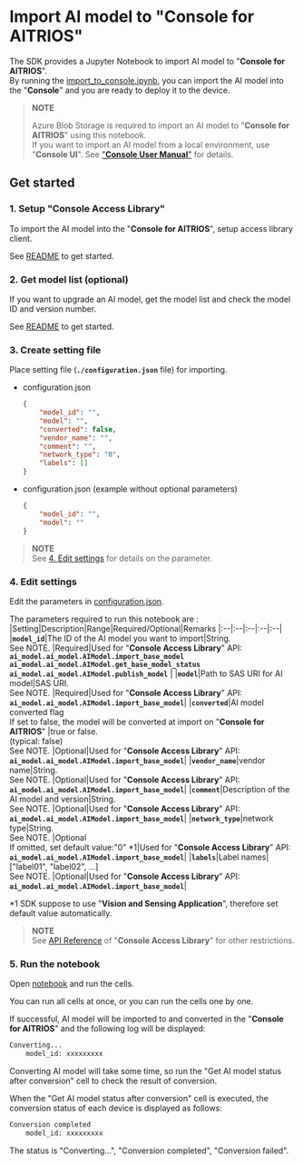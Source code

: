 # Import AI model to "**Console for AITRIOS**"
The SDK provides a Jupyter Notebook to import AI model to "**Console for AITRIOS**". <br>
By running the [import_to_console.ipynb](./import_to_console.ipynb), you can import the AI model into the "**Console**" and you are ready to deploy it to the device.

> **NOTE**
>
> Azure Blob Storage is required to import an AI model to "**Console for AITRIOS**" using this notebook.<br>
> If you want to import an AI model from a local environment, use "**Console UI**". See ["**Console User Manual**"](https://developer.aitrios.sony-semicon.com/en/documents/console-user-manual) for details.

## Get started
### 1. Setup "**Console Access Library**"
To import the AI model into the "**Console for AITRIOS**", setup access library client.

See [README](./../../../_common/set_up_console_client/README.md) to get started.

### 2. Get model list (optional)
If you want to upgrade an AI model, get the model list and check the model ID and version number.

See [README](./../get_model_list/README.md) to get started.

### 3. Create setting file
Place setting file (**`./configuration.json`** file) for importing. 
- configuration.json
    ```json
	{
		"model_id": "",
		"model": "",
		"converted": false,
		"vendor_name": "",
		"comment": "",
		"network_type": "0",
		"labels": []
	}
    ```

- configuration.json (example without optional parameters)
    ```json
	{
		"model_id": "",
		"model": ""
	}
    ```	

> **NOTE**<br>
> See [4. Edit settings](#4-edit-settings) for details on the parameter.

### 4. Edit settings
Edit the parameters in [configuration.json](./configuration.json).

The parameters required to run this notebook are :
|Setting|Description|Range|Required/Optional|Remarks
|:--|:--|:--|:--|:--|
|**`model_id`**|The ID of the AI model you want to import|String. <br>See NOTE. |Required|Used for "**Console Access Library**" API:<br>**`ai_model.ai_model.AIModel.import_base_model`**<br>**`ai_model.ai_model.AIModel.get_base_model_status`**<br>**`ai_model.ai_model.AIModel.publish_model`** |
|**`model`**|Path to SAS URI for AI model|SAS URI. <br>See NOTE. |Required|Used for "**Console Access Library**" API:<br>**`ai_model.ai_model.AIModel.import_base_model`**|
|**`converted`**|AI model converted flag <br>If set to false, the model will be converted at import on "**Console for AITRIOS**" |true or false. <br> (typical: false) <br>See NOTE. |Optional|Used for "**Console Access Library**" API:<br>**`ai_model.ai_model.AIModel.import_base_model`**|
|**`vendor_name`**|vendor name|String. <br>See NOTE. |Optional|Used for "**Console Access Library**" API:<br>**`ai_model.ai_model.AIModel.import_base_model`**|
|**`comment`**|Description of the AI model and version|String. <br>See NOTE. |Optional|Used for "**Console Access Library**" API:<br>**`ai_model.ai_model.AIModel.import_base_model`**|
|**`network_type`**|network type|String. <br>See NOTE. |Optional<br>If omitted, set default value:"0"  *1|Used for "**Console Access Library**" API:<br>**`ai_model.ai_model.AIModel.import_base_model`**|
|**`labels`**|Label names|["label01", "label02", ...]<br>See NOTE. |Optional|Used for "**Console Access Library**" API:<br>**`ai_model.ai_model.AIModel.import_base_model`**|

*1 SDK suppose to use "**Vision and Sensing Application**", therefore set default value automatically. 

> **NOTE**<br>
> See [API Reference](https://developer.aitrios.sony-semicon.com/development-guides/reference/api-references/) of "**Console Access Library**" for other restrictions.

### 5. Run the notebook
Open [notebook](./import_to_console.ipynb) and run the cells.

You can run all cells at once, or you can run the cells one by one.

If successful, AI model will be imported to and converted in the "**Console for AITRIOS**" and the following log will be displayed:
```bash
Converting... 
	model_id: xxxxxxxxx
```
Converting AI model will take some time, so run the "Get AI model status after conversion" cell to check the result of conversion.

When the "Get AI model status after conversion" cell is executed, the conversion status of each device is displayed as follows:
```bash
Conversion completed 
	model_id: xxxxxxxxx
```
The status is "Converting...", "Conversion completed", "Conversion failed".